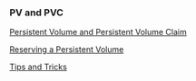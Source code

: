 ### PV and PVC

[Persistent Volume and Persistent Volume Claim](https://kubernetes.io/docs/concepts/storage/persistent-volumes/)
</br>

[Reserving a Persistent Volume](https://kubernetes.io/docs/concepts/storage/persistent-volumes/#reserving-a-persistentvolume)
</br>

[Tips and Tricks](https://github.com/amitk-vmware/CKAD-exercises-and-solutions/blob/master/tips_and_tricks.md)
